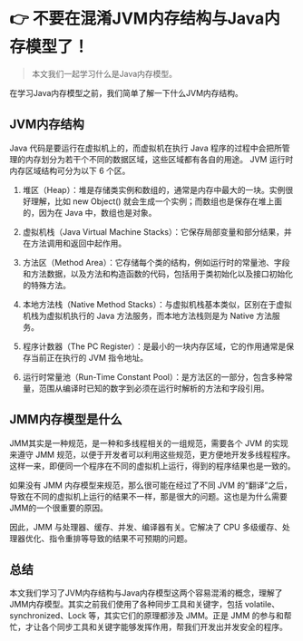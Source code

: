 # 👉 不要在混淆JVM内存结构与Java内存模型了！

> 本文我们一起学习什么是Java内存模型。

在学习Java内存模型之前，我们简单了解一下什么JVM内存结构。

## JVM内存结构

Java 代码是要运行在虚拟机上的，而虚拟机在执行 Java 程序的过程中会把所管理的内存划分为若干个不同的数据区域，这些区域都有各自的用途。 JVM 运行时内存区域结构可分为以下 6 个区。

1. 堆区（Heap）：堆是存储类实例和数组的，通常是内存中最大的一块。实例很好理解，比如 new Object() 就会生成一个实例；而数组也是保存在堆上面的，因为在 Java 中，数组也是对象。

2. 虚拟机栈（Java Virtual Machine Stacks）：它保存局部变量和部分结果，并在方法调用和返回中起作用。

3. 方法区（Method Area）：它存储每个类的结构，例如运行时的常量池、字段和方法数据，以及方法和构造函数的代码，包括用于类初始化以及接口初始化的特殊方法。

4. 本地方法栈（Native Method Stacks）：与虚拟机栈基本类似，区别在于虚拟机栈为虚拟机执行的 Java 方法服务，而本地方法栈则是为 Native 方法服务。

5. 程序计数器（The PC Register）：是最小的一块内存区域，它的作用通常是保存当前正在执行的 JVM 指令地址。

6. 运行时常量池（Run-Time Constant Pool）：是方法区的一部分，包含多种常量，范围从编译时已知的数字到必须在运行时解析的方法和字段引用。

## JMM内存模型是什么

JMM其实是一种规范，是一种和多线程相关的一组规范，需要各个 JVM 的实现来遵守 JMM 规范，以便于开发者可以利用这些规范，更方便地开发多线程程序。这样一来，即便同一个程序在不同的虚拟机上运行，得到的程序结果也是一致的。

如果没有 JMM 内存模型来规范，那么很可能在经过了不同 JVM 的“翻译”之后，导致在不同的虚拟机上运行的结果不一样，那是很大的问题。这也是为什么需要JMM的一个很重要的原因。

因此，JMM 与处理器、缓存、并发、编译器有关。它解决了 CPU 多级缓存、处理器优化、指令重排等导致的结果不可预期的问题。
## 总结
本文我们学习了JVM内存结构与Java内存模型这两个容易混淆的概念，理解了JMM内存模型。其实之前我们使用了各种同步工具和关键字，包括 volatile、synchronized、Lock 等，其实它们的原理都涉及 JMM。正是 JMM 的参与和帮忙，才让各个同步工具和关键字能够发挥作用，帮我们开发出并发安全的程序。




